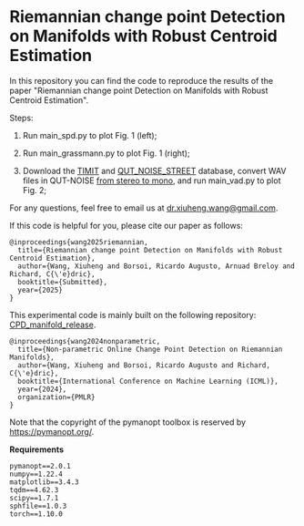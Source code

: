# Riemannian change point Detection on Manifolds with Robust Centroid Estimation

In this repository you can find the code to reproduce the results of the paper "Riemannian change point Detection on Manifolds with Robust Centroid Estimation".

Steps:

1. Run main_spd.py to plot Fig. 1 (left);

2. Run main_grassmann.py to plot Fig. 1 (right);

3. Download the <a href="https://figshare.com/articles/dataset/TIMIT_zip/5802597">TIMIT</a> and <a href="https://research.qut.edu.au/saivt/databases/qut-noise-databases-and-protocols/">QUT_NOISE_STREET</a> database, convert WAV files in QUT-NOISE <a href="https://stackoverflow.com/questions/5120555/how-can-i-convert-a-wav-from-stereo-to-mono-in-python">from stereo to mono</a>, and run main_vad.py to plot Fig. 2;

For any questions, feel free to email us at dr.xiuheng.wang@gmail.com.

If this code is helpful for you, please cite our paper as follows:

    @inproceedings{wang2025riemannian,
      title={Riemannian change point Detection on Manifolds with Robust Centroid Estimation},
      author={Wang, Xiuheng and Borsoi, Ricardo Augusto, Arnuad Breloy and Richard, C{\'e}dric},
      booktitle={Submitted},
      year={2025}
    }

This experimental code is mainly built on the following repository: <a href="https://github.com/xiuheng-wang/CPD_manifold_release">CPD_manifold_release</a>.

    @inproceedings{wang2024nonparametric,
      title={Non-parametric Online Change Point Detection on Riemannian Manifolds},
      author={Wang, Xiuheng and Borsoi, Ricardo Augusto and Richard, C{\'e}dric},
      booktitle={International Conference on Machine Learning (ICML)},
      year={2024},
      organization={PMLR}
    }

Note that the copyright of the pymanopt toolbox is reserved by https://pymanopt.org/.

**Requirements**
```
pymanopt==2.0.1
numpy==1.22.4
matplotlib==3.4.3
tqdm==4.62.3
scipy==1.7.1
sphfile==1.0.3
torch==1.10.0
```
